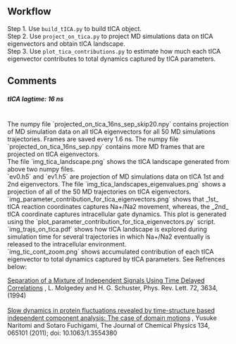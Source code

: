 ## Workflow

Step 1. Use `build_tICA.py` to build tICA object.
</br >
Step 2. Use `project_on_tica.py` to project MD simulations data on tICA eigenvectors and obtain tICA landscape.
</br >
Step 3. Use `plot_tica_contributions.py` to estimate how much each tICA eigenvector contributes to total dynamics captured by tICA parameters.



## Comments


##### tICA lagtime: 16 ns
</br >
The numpy file `projected_on_tica_16ns_sep_skip20.npy` contains projection of MD simulation data on all tICA eigenvectors for all 50 MD simulations trajectories. Frames are saved every 1.6 ns.
The numpy file `projected_on_tica_16ns_sep.npy` contains more MD frames that are projected on tICA eigenvectors.

</br >
The file `img_tica_landscape.png` shows the tICA landscape generated from above two numpy files.

</br >
`ev0.h5` and `ev1.h5` are projection of MD simulations data on tICA 1st and 2nd eigenvectors.
The file `img_tica_landscapes_eigenvalues.png` shows a projection of all of the 50 MD trajectories on tICA eigenvectors.

</br >
`img_parameter_contribution_for_tica_eigenvectors.png` shows that _1st_ tICA reaction coordinates captures Na+/Na2 movement, whereas, the _2nd_ tICA coordinate captures intracellular gate dynamics. 
This plot is generated using the `plot_parameter_contribution_for_tica_eigenvectors.py` script.

</br >
`img_trajs_on_tica.pdf` shows how tICA landscape is explored during simulation time for several trajectories in which Na+/Na2 eventually is released to the intracellular environment.

</br >
`img_tic_cont_zoom.png` shows accumulated contribution of each tICA eigenvector to total dynamics captured by tICA parameters. See Refrences below:

   <a href="https://journals.aps.org/prl/abstract/10.1103/PhysRevLett.72.3634">Separation of a Mixture of Independent Signals Using Time Delayed Correlations</a>
, L. Molgedey and H. G. Schuster, Phys. Rev. Lett. 72, 3634, (1994) 
<br />  
   <a href="https://aip.scitation.org/doi/abs/10.1063/1.3554380">Slow dynamics in protein fluctuations revealed by time-structure based independent component analysis: The case of domain motions</a>
, Yusuke Naritomi and Sotaro Fuchigami,  The Journal of Chemical Physics 134, 065101 (2011); doi: 10.1063/1.3554380


